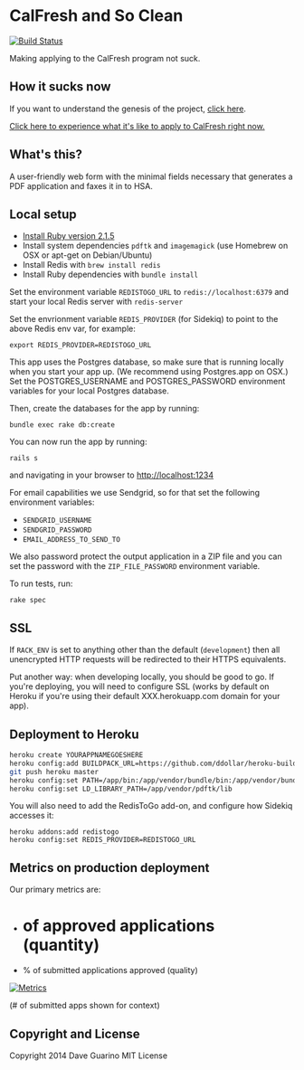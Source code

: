 # CalFresh and So Clean

[![Build Status](https://travis-ci.org/codeforamerica/clean.svg?branch=make-all-tests-pass)](https://travis-ci.org/codeforamerica/clean)

Making applying to the CalFresh program not suck.

## How it sucks now

If you want to understand the genesis of the project, [click here](https://github.com/codeforamerica/health-project-ideas/issues/6).

[Click here to experience what it's like to apply to CalFresh right now.](http://codeforamerica.github.io/citizen-onboard/calfresh/)

## What's this?

A user-friendly web form with the minimal fields necessary that generates a PDF application and faxes it in to HSA.

## Local setup

- [Install Ruby version 2.1.5](https://github.com/codeforamerica/howto/blob/master/Ruby.md)
- Install system dependencies `pdftk` and `imagemagick` (use Homebrew on OSX or apt-get on Debian/Ubuntu)
- Install Redis with `brew install redis`
- Install Ruby dependencies with `bundle install`

Set the environment variable `REDISTOGO_URL` to `redis://localhost:6379` and start your local Redis server with `redis-server`

Set the envrionment variable `REDIS_PROVIDER` (for Sidekiq) to point to the above Redis env var, for example:

`export REDIS_PROVIDER=REDISTOGO_URL`

This app uses the Postgres database, so make sure that is running locally when you start your app up. (We recommend using Postgres.app on OSX.) Set the POSTGRES_USERNAME and POSTGRES_PASSWORD environment variables for your local Postgres database.

Then, create the databases for the app by running:

```
bundle exec rake db:create
```

You can now run the app by running:

```
rails s
```

and navigating in your browser to [http://localhost:1234](http://localhost:1234)

For email capabilities we use Sendgrid, so for that set the following environment variables:

- `SENDGRID_USERNAME`
- `SENDGRID_PASSWORD`
- `EMAIL_ADDRESS_TO_SEND_TO`

We also password protect the output application in a ZIP file and you can set the password with the `ZIP_FILE_PASSWORD` environment variable.

To run tests, run:

```
rake spec
```

## SSL

If `RACK_ENV` is set to anything other than the default (`development`) then all unencrypted HTTP requests will be redirected to their HTTPS equivalents.

Put another way: when developing locally, you should be good to go. If you're deploying, you will need to configure SSL (works by default on Heroku if you're using their default XXX.herokuapp.com domain for your app).

## Deployment to Heroku

```bash
heroku create YOURAPPNAMEGOESHERE
heroku config:add BUILDPACK_URL=https://github.com/ddollar/heroku-buildpack-multi.git
git push heroku master
heroku config:set PATH=/app/bin:/app/vendor/bundle/bin:/app/vendor/bundle/ruby/2.1.0/bin:/usr/local/bin:/usr/bin:/bin:/app/vendor/pdftk/bin
heroku config:set LD_LIBRARY_PATH=/app/vendor/pdftk/lib
```

You will also need to add the RedisToGo add-on, and configure how Sidekiq accesses it:

```
heroku addons:add redistogo
heroku config:set REDIS_PROVIDER=REDISTOGO_URL
```

## Metrics on production deployment
Our primary metrics are:
- # of approved applications (quantity)
- % of submitted applications approved (quality)

[![Metrics](https://plot.ly/~lippytak/189.png)](http://keep-it-clean-metrics.herokuapp.com/)

(# of submitted apps shown for context)

## Copyright and License

Copyright 2014 Dave Guarino
MIT License
